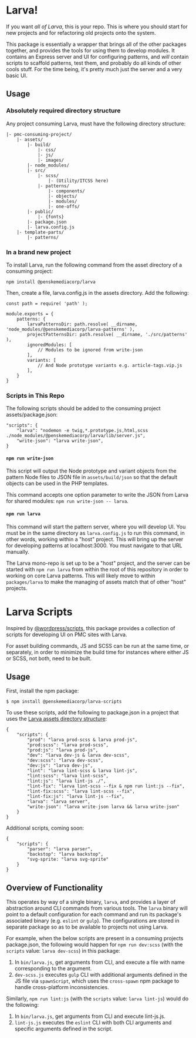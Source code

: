 # Larva!

If you want _all of Larva_, this is your repo. This is where you should start for new projects and for refactoring old projects onto the system.

This package is essentially a wrapper that brings all of the other packages together, and provides the tools for using them to develop modules. It contains an Express server and UI for configuring patterns, and _will_ contain scripts to scaffold patterns, test them, and probably do all kinds of other cools stuff. For the time being, it's pretty much just the server and a very basic UI.

## Usage

### Absolutely required directory structure

Any project consuming Larva, must have the following directory structure:

```
|- pmc-consuming-project/
	|- assets/
		|- build/
			|- css/
			|- js/
			|- images/
		|- node_modules/
		|- src/
			|- scss/
				|- (Utility/ITCSS here)
			|- patterns/
				|- components/
				|- objects/
				|- modules/
				|- one-offs/
		|- public/
			|- {fonts}
		|- package.json
		|- larva.config.js
	|- template-parts/
		|- patterns/
```

### In a brand new project

To install Larva, run the following command from the asset directory of a consuming project:
```
npm install @penskemediacorp/larva
```

Then, create a file, larva.config.js in the assets directory. Add the following:

```
const path = require( 'path' );

module.exports = {
	patterns: {
		larvaPatternsDir: path.resolve( __dirname, 'node_modules/@penskemediacorp/larva-patterns' ),
		projectPatternsDir: path.resolve( __dirname, './src/patterns' ),
		ignoredModules: [
			// Modules to be ignored from write-json
		],
		variants: [
			// And Node prototype variants e.g. article-tags.vip.js
		],
	}
}
```

### Scripts in This Repo

The following scripts should be added to the consuming project assets/package.json:

```language:json
"scripts": {
	"larva": "nodemon -e twig,*.prototype.js,html,scss ./node_modules/@penskemediacorp/larva/lib/server.js",
	"write-json": "larva write-json",
}
```

#### `npm run write-json`

This script will output the Node prototype and variant objects from the pattern Node files to JSON file in `assets/build/json` so that the default objects can be used in the PHP templates.

This command accepts one option parameter to write the JSON from Larva for shared modules: `npm run write-json -- larva`.

#### `npm run larva`

This command will start the pattern server, where you will develop UI. You must be in the same directory as `larva.config.js` to run this command, in other words, working within a "host" project. This will bring up the server for developing patterns at localhost:3000. You must navigate to that URL manually.

The Larva mono-repo is set up to be a "host" project, and the server can be started with `npm run larva` from within the root of this repository in order to working on core Larva patterns. This will likely move to within `packages/larva` to make the managing of assets match that of other "host" projects.

# Larva Scripts

Inspired by [@wordpress/scripts](https://github.com/WordPress/gutenberg/tree/master/packages/scripts), this package provides a collection of scripts for developing UI on PMC sites with Larva.

For asset building commands, JS and SCSS can be run at the same time, or separately, in order to minimize the build time for instances where either JS or SCSS, not both, need to be built.

## Usage

First, install the npm package:

```
$ npm install @penskemediacorp/larva-scripts
```

To use these scripts, add the following to package.json in a project that uses the [Larva assets directory structure](https://github.com/penske-media-corp/pmc-larva/tree/master/packages/larva#usage):

```
{
	"scripts": {
		"prod": "larva prod-scss & larva prod-js",
		"prod:scss": "larva prod-scss",
		"prod:js": "larva prod-js",
		"dev": "larva dev-js & larva dev-scss",
		"dev:scss": "larva dev-scss",
		"dev:js": "larva dev-js",
		"lint": "larva lint-scss & larva lint-js",
		"lint:scss": "larva lint-scss",
		"lint:js": "larva lint-js ./",
		"lint-fix": "larva lint-scss --fix & npm run lint:js --fix",
		"lint-fix:scss": "larva lint-scss --fix",
		"lint-fix:js": "larva lint-js --fix",
		"larva": "larva server",
		"write-json": "larva write-json larva && larva write-json"
	}
}
```

Additional scripts, coming soon:
```
{
	"scripts": {
		"parser": "larva parser",
		"backstop": "larva backstop",
		"svg-sprite: "larva svg-sprite"
	}
}
```

## Overview of Functionality

This operates by way of a single binary, `larva`, and provides a layer of abstraction around CLI commands from various tools. The `larva` binary will point to a default configuration for each command and run its package's associated binary (e.g. `eslint` or `gulp`). The configurations are stored in separate package so as to be available to projects not using Larva.

For example, when the below scripts are present in a consuming projects package.json, the following would happen for `npm run dev:scss` (with the `scripts` value: `larva dev-scss`) in this package:
1. In `bin/larva.js`, get arguments from CLI, and execute a file with name corresponding to the argument.
2. `dev-scss.js` executes `gulp` CLI with additional arguments defined in the JS file via `spawnScript`, which uses the `cross-spawn` npm package to handle cross-platform inconsistencies.

Similarly, `npm run lint:js` (with the `scripts` value: `larva lint-js`) would do the following:
1. In `bin/larva.js`, get arguments from CLI and execute lint-js.js.
2. `lint-js.js` executes the `eslint` CLI with both CLI arguments and specific arguments defined in the script.
